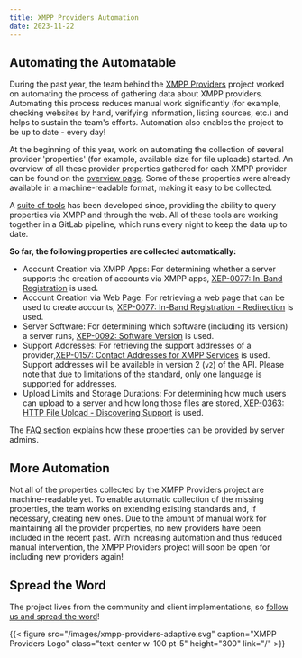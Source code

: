 ```yaml
---
title: XMPP Providers Automation
date: 2023-11-22
---
```


## Automating the Automatable

During the past year, the team behind the [XMPP Providers](/) project worked on automating the process of gathering data about XMPP providers.
Automating this process reduces manual work significantly (for example, checking websites by hand, verifying information, listing sources, etc.) and helps to sustain the team's efforts.
Automation also enables the project to be up to date - every day!

At the beginning of this year, work on automating the collection of several provider 'properties' (for example, available size for file uploads) started.
An overview of all these provider properties gathered for each XMPP provider can be found on the [overview page](/overview/).
Some of these properties were already available in a machine-readable format, making it easy to be collected.

A [suite of tools](https://invent.kde.org/melvo/xmpp-providers/-/blob/master/TOOLS.md#automation) has been developed since, providing the ability to query properties via XMPP and through the web.
All of these tools are working together in a GitLab pipeline, which runs every night to keep the data up to date.

**So far, the following properties are collected automatically:**

- Account Creation via XMPP Apps: For determining whether a server supports the creation of accounts via XMPP apps, [XEP-0077: In-Band Registration](https://xmpp.org/extensions/xep-0077.html) is used.
- Account Creation via Web Page: For retrieving a web page that can be used to create accounts, [XEP-0077: In-Band Registration - Redirection](https://xmpp.org/extensions/xep-0077.html#redirect) is used.
- Server Software: For determining which software (including its version) a server runs, [XEP-0092: Software Version](https://xmpp.org/extensions/xep-0092.html) is used.
- Support Addresses: For retrieving the support addresses of a provider,[XEP-0157: Contact Addresses for XMPP Services](https://xmpp.org/extensions/xep-0157.html) is used.
Support addresses will be available in version 2 (`v2`) of the API.
Please note that due to limitations of the standard, only one language is supported for addresses.
- Upload Limits and Storage Durations: For determining how much users can upload to a server and how long those files are stored, [XEP-0363: HTTP File Upload - Discovering Support](https://xmpp.org/extensions/xep-0363.html#disco) is used.

The [FAQ section](/faq/#where-do-we-have-the-providers-properties-from) explains how these properties can be provided by server admins.

## More Automation

Not all of the properties collected by the XMPP Providers project are machine-readable yet.
To enable automatic collection of the missing properties, the team works on extending existing standards and, if necessary, creating new ones.
Due to the amount of manual work for maintaining all the provider properties, no new providers have been included in the recent past.
With increasing automation and thus reduced manual intervention, the XMPP Providers project will soon be open for including new providers again!

## Spread the Word

The project lives from the community and client implementations, so [follow us and spread the word](https://fosstodon.org/@xmpp_providers)!

{{< figure src="/images/xmpp-providers-adaptive.svg" caption="XMPP Providers Logo" class="text-center w-100 pt-5" height="300" link="/" >}}
